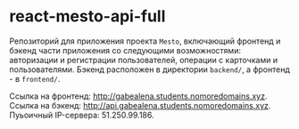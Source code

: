 # react-mesto-api-full
Репозиторий для приложения проекта `Mesto`, включающий фронтенд и бэкенд части приложения со следующими возможностями: авторизации и регистрации пользователей, операции с карточками и пользователями. Бэкенд расположен в директории `backend/`, а фронтенд - в `frontend/`. 
  
Ссылка на фронтенд: http://gabealena.students.nomoredomains.xyz.
Ссылка на бэкенд: http://api.gabealena.students.nomoredomains.xyz.
Пуьоичный IP-сервера: 51.250.99.186.
